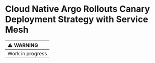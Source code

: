 # Cloud Native Argo Rollouts Canary Deployment Strategy with Service Mesh

| :warning: WARNING          |
|:---------------------------|
| Work in progress           |
